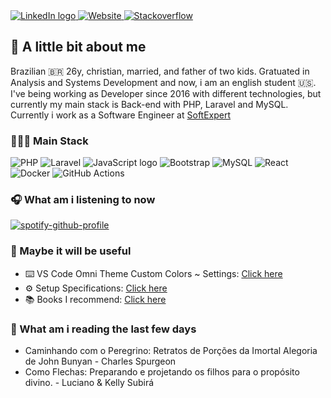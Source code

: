<div>
  <a href="https://www.linkedin.com/in/wellisson-ribeiro" target="_blank">
    <img src="https://img.shields.io/badge/LinkedIn-000?style=for-the-badge&logo=linkedin&logoColor=8257E5" alt="LinkedIn logo" title="LinkedIn"/>
  </a>

  <a href="https://www.wribeiiro.com" target="_blank">
    <img src="https://img.shields.io/badge/Personal Website-000?style=for-the-badge&logo=wordpress&logoColor=8257E5" alt="Website" title="Website"/>
  </a>

  <a href="https://stackoverflow.com/users/7039025/wribeiro" target="_blank">
    <img src="https://img.shields.io/badge/Stack_Overflow-000?style=for-the-badge&logo=stack-overflow&logoColor=8257E5" alt="Stackoverflow" title="Stackoverflow"/>
  </a>
</div>

## 🧾 A little bit about me

Brazilian 🇧🇷 26y, christian, married, and father of two kids. Gratuated in Analysis and Systems Development and now, i am an english student 🇺🇸.
I've being working as Developer since 2016 with different technologies, but currently my main stack is Back-end with PHP, Laravel and MySQL. 
Currently i work as a Software Engineer at <a href="https://www.softexpert.com" target="_blank">SoftExpert</a>

### 👨🏻‍💻 Main Stack

<div>

<img alt="PHP" src="https://img.shields.io/badge/PHP-000?style=for-the-badge&logo=php&logoColor=8257E5"/>
<img alt="Laravel" src="https://img.shields.io/badge/Laravel-000?style=for-the-badge&&logo=laravel&logoColor=8257E5"/>
<img alt="JavaScript logo" src="https://img.shields.io/badge/JavaScript-000?style=for-the-badge&logo=Javascript&logoColor=8257E5" title="JavaScript" />
<img alt="Bootstrap" src="https://img.shields.io/badge/Bootstrap-000?style=for-the-badge&logo=bootstrap&logoColor=8257E5"/>
<img alt="MySQL" src="https://img.shields.io/badge/MySQL-000?style=for-the-badge&logo=mysql&logoColor=8257E5"/>
<img alt="React" src="https://img.shields.io/badge/React-000?style=for-the-badge&logo=react&logoColor=8257E5" title="React" />
<img alt="Docker" src="https://img.shields.io/badge/Docker-000?style=for-the-badge&logo=docker&logoColor=8257E5"/>
<img alt="GitHub Actions" src="https://img.shields.io/badge/Github Actions-000?style=for-the-badge&logo=githubactions&logoColor=8257E5"/>

</div>

### 🎧 What am i listening to now

[![spotify-github-profile](https://spotify-github-profile.vercel.app/api/view?uid=itd9eq7e1e947txikhoq350jh&cover_image=true&theme=novatorem)](https://github.com/kittinan/spotify-github-profile)

### 🧩 Maybe it will be useful

- ⌨️ VS Code Omni Theme Custom Colors ~ Settings: <a target="_blank" href="https://gist.github.com/wribeiiro/6665089319be97b14f2a914e90a864a4">Click here</a>
- ⚙️ Setup Specifications: <a target="_blank" href="https://gist.github.com/wribeiiro/23331348e70998486e1710a64d28893e">Click here</a>
- 📚 Books I recommend: <a target="_blank" href="https://github.com/wribeiiro/books">Click here</a>

### 📖 What am i reading the last few days

- Caminhando com o Peregrino: Retratos de Porções da Imortal Alegoria de John Bunyan - Charles Spurgeon
- Como Flechas: Preparando e projetando os filhos para o propósito divino. - Luciano & Kelly Subirá

